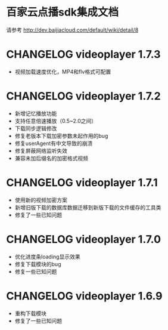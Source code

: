 # 百家云点播sdk集成文档
请参考 http://dev.baijiacloud.com/default/wiki/detail/8

CHANGELOG videoplayer 1.7.3
==============
- 视频加载速度优化，MP4和flv格式可配置

CHANGELOG videoplayer 1.7.2
==============
- 新增记忆播放功能
- 支持任意倍速播放（0.5~2.0之间）
- 下载同步逻辑修改
- 修复老版本下载加密参数未起作用的bug
- 修复userAgent有中文导致的崩溃
- 修复屏蔽网络监听失效
- 兼容未加后缀名的加密格式视频

CHANGELOG videoplayer 1.7.1
==============
- 使用新的视频加密方案
- 新增旧版下载的数据库数据迁移到新版下载的文件缓存的工具类
- 修复了一些已知问题

CHANGELOG videoplayer 1.7.0
==============
- 优化进度条loading显示效果  
- 修复下载模块的bug  
- 修复一些已知问题


CHANGELOG videoplayer 1.6.9
==============
- 重构下载模块
- 修复了一些已知问题
